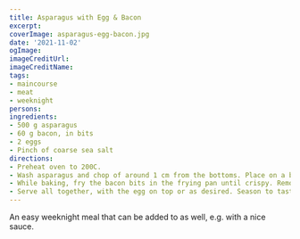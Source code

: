 ```yaml
---
title: Asparagus with Egg & Bacon
excerpt:
coverImage: asparagus-egg-bacon.jpg
date: '2021-11-02'
ogImage:
imageCreditUrl:
imageCreditName:
tags:
- maincourse
- meat
- weeknight
persons:
ingredients:
- 500 g asparagus
- 60 g bacon, in bits
- 2 eggs
- Pinch of coarse sea salt
directions:
- Preheat oven to 200C.
- Wash asparagus and chop of around 1 cm from the bottoms. Place on a baking tray with baking paper, season with sea salt and pepper. Bake for 7-9 minutes until slightly browned; asparagus can be pierced with a fork without too much effort.
- While baking, fry the bacon bits in the frying pan until crispy. Remove the bacon and strain the oil, putting the pan back on the stove and frying the eggs sunny-side up.
- Serve all together, with the egg on top or as desired. Season to taste.
---
```


An easy weeknight meal that can be added to as well, e.g. with a nice sauce.